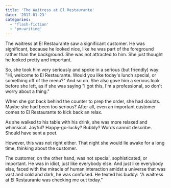 ```yaml
---
title: 'The Waitress at El Restaurante'
date: '2017-01-23'
categories:
  - 'flash-fiction'
  - 'pm-writing'
---
```


The waitress at El Restaurante saw a significant customer. He was significant,
because he looked nice, like he was part of the foreground rather than the
background. She was not attracted to him. She just thought he looked pretty and
important.

<!-- truncate -->


So, she took him very seriously and spoke in a serious (but friendly) way: "Hi,
welcome to El Restaurante. Would you like today's lunch special, or something
off of the menu?" And so on. She also gave him a serious look before she left,
as if she was saying "I got this, I'm a professional, so don't worry about a
thing."

When she got back behind the counter to prep the order, she had doubts. Maybe
she had been too serious? After all, even an important customer comes to El
Restaurante to kick back an relax.

As she walked to his table with his drink, she was more relaxed and whimsical.
Joyful? Happy-go-lucky? Bubbly? Words cannot describe. Should have sent a poet.

However, this was not right either. That night she would lie awake for a long
time, thinking about the customer.

The customer, on the other hand, was not special, sophisticated, or important.
He was in idiot, just like everybody else. And just like everybody else, faced
with the miracle of human interaction amidst a universe that was vast and cold
and dark, he was confused. He texted his buddy: "A waitress at El Restaurante
was checking me out today."
